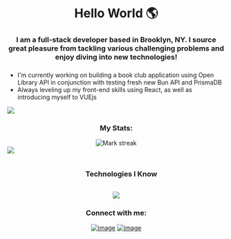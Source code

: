 ### <h1 align="center">Hello World 🌎</h1>

<div id="about-me-section" align="center">
 
### <h3> I am a full-stack developer based in Brooklyn, NY. I source great pleasure from tackling various challenging problems and enjoy diving into new technologies! <h3>
</div>
<ul id="currently-working-on">
 <li>
   I'm currently working on building a book club application using Open Library API in conjunction with testing fresh new Bun API and PrismaDB
 </li>
 <li>
   Always leveling up my front-end skills using React, as well as introducing myself to VUEjs
 </li>
</ul>

<img src="https://raw.githubusercontent.com/andreasbm/readme/master/assets/lines/aqua.png"/>
<!-- <img src="https://user-images.githubusercontent.com/73097560/115834477-dbab4500-a447-11eb-908a-139a6edaec5c.gif"><br> -->


<!-- <img scr="https://64.media.tumblr.com/fecffac2843f4ff54091f583d05b8bd2/tumblr_n7f0bwBqa61shpedgo1_640.gifv"/>

<!--<img src="https://i.gifer.com/Ozf.gif" /><br><br>



<!---<a target="_blank" align="center">
<!--   <img align="right" top="500" height="300" width="400" alt="GIF" src="https://media.tenor.com/D609Ay5PK5QAAAAj/skill-issue-coding.gif"> -->
<!-- </a> -->
<div align="center">
  <h3 align="center">My Stats: </h3>
  <img  title="🔥 Get streak stats for your profile at git.io/streak-stats" alt="Mark streak" src="https://github-readme-streak-stats.herokuapp.com/?user=anastasialukavsky&theme=dark&hide_border=false" /> 
</div>



<img src="https://raw.githubusercontent.com/andreasbm/readme/master/assets/lines/aqua.png"/>
<div id="user-content-toc">
  <ul align="center">
    <summary><h3 style="display: inline-block">Technologies I Know</h3></summary>
  </ul>
</div>
<!--tech stack icons-->
<p align="center">
  <a href="https://skillicons.dev">
    <img src="https://skillicons.dev/icons?i=git,html,css,js,ts,express,nodejs,figma,postgres,sequelize,mongodb,prisma,nginx,docker,postman,vite,webpack,workers,react,redux,tailwind,threejs,electron,blender,figma,vscode" />
  </a>
</p>

<h3 align="center">Connect with me:</h3>
<div align="center">

[![image](https://img.shields.io/badge/LinkedIn-0077B5?style=for-the-badge&logo=linkedin&logoColor=white)](https://www.linkedin.com/in/anastasialukavsky/)
[![image](https://img.shields.io/badge/Gmail-D14836?style=for-the-badge&logo=gmail&logoColor=white)](mailto:produtor.anastasialukavsky@gmail.com)
  
</div>
<!--<div align="center">

<!--<a href="https://github.com/anastasialukavsky/">
<!--  <img src=https://github-readme-stats.vercel.app/api/wakatime?username=anastasialukavsky/> -->
<!--   <img src="https://github-readme-stats.vercel.app/api/top-langs?username=anastasialukavsky&show_icons=true&locale=en&layout=compact&line_height=20&title_color=7A7ADB&icon_color=2234AE&text_color=D3D3D3&bg_color=0,000000,130F40" width="375"  alt="anastasialukavsky"/> -->

<!--</a>
</div>

<!--
**anastasialukavsky/anastasialukavsky** is a ✨ _special_ ✨ repository because its `README.md` (this file) appears on your GitHub profile.

Here are some ideas to get you started:

- 🔭 I’m currently working on ...
- 🌱 I’m currently learning ...
- 👯 I’m looking to collaborate on ...
- 🤔 I’m looking for help with ...
- 💬 Ask me about ...
- 📫 How to reach me: ...
- 😄 Pronouns: ...
- ⚡ Fun fact: ...
-->
